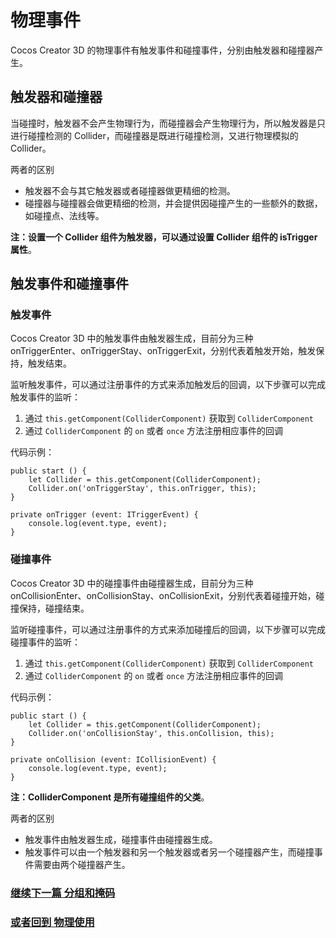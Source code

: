 # 物理事件

Cocos Creator 3D 的物理事件有触发事件和碰撞事件，分别由触发器和碰撞器产生。

## 触发器和碰撞器

当碰撞时，触发器不会产生物理行为，而碰撞器会产生物理行为，所以触发器是只进行碰撞检测的 Collider，而碰撞器是既进行碰撞检测，又进行物理模拟的 Collider。

两者的区别

- 触发器不会与其它触发器或者碰撞器做更精细的检测。
- 碰撞器与碰撞器会做更精细的检测，并会提供因碰撞产生的一些额外的数据，如碰撞点、法线等。

**注：设置一个 Collider 组件为触发器，可以通过设置 Collider 组件的 isTrigger 属性**。

## 触发事件和碰撞事件

### 触发事件

Cocos Creator 3D 中的触发事件由触发器生成，目前分为三种 onTriggerEnter、onTriggerStay、onTriggerExit，分别代表着触发开始，触发保持，触发结束。

监听触发事件，可以通过注册事件的方式来添加触发后的回调，以下步骤可以完成触发事件的监听：

1. 通过 `this.getComponent(ColliderComponent)` 获取到 `ColliderComponent`
2. 通过 `ColliderComponent` 的 `on` 或者 `once` 方法注册相应事件的回调

代码示例：

```
public start () {
    let Collider = this.getComponent(ColliderComponent);
    Collider.on('onTriggerStay', this.onTrigger, this);
}

private onTrigger (event: ITriggerEvent) {
    console.log(event.type, event);
}
```

### 碰撞事件

Cocos Creator 3D 中的碰撞事件由碰撞器生成，目前分为三种 onCollisionEnter、onCollisionStay、onCollisionExit，分别代表着碰撞开始，碰撞保持，碰撞结束。

监听碰撞事件，可以通过注册事件的方式来添加碰撞后的回调，以下步骤可以完成碰撞事件的监听：

1. 通过 `this.getComponent(ColliderComponent)` 获取到 `ColliderComponent`
2. 通过 `ColliderComponent` 的 `on` 或者 `once` 方法注册相应事件的回调

代码示例：

```
public start () {
    let Collider = this.getComponent(ColliderComponent);
    Collider.on('onCollisionStay', this.onCollision, this);
}

private onCollision (event: ICollisionEvent) {
    console.log(event.type, event);
}
```

**注：ColliderComponent 是所有碰撞组件的父类**。

两者的区别

- 触发事件由触发器生成，碰撞事件由碰撞器生成。
- 触发事件可以由一个触发器和另一个触发器或者另一个碰撞器产生，而碰撞事件需要由两个碰撞器产生。

### [**继续下一篇** 分组和掩码](physics-group-mask.md)

### [**或者回到** 物理使用](./../physics-use.md)
